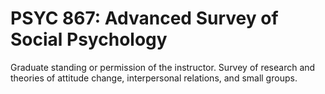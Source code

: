 # PSYC 867: Advanced Survey of Social Psychology

Graduate standing or permission of the instructor. Survey of research and theories of attitude change, interpersonal relations, and small groups.
